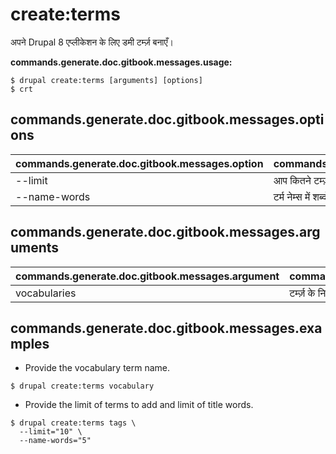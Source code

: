 # create:terms
अपने Drupal 8 एप्लीकेशन के लिए डमी टर्म्ज़ बनाएँ।

**commands.generate.doc.gitbook.messages.usage:**
```
$ drupal create:terms [arguments] [options]
$ crt  
```

## commands.generate.doc.gitbook.messages.options
commands.generate.doc.gitbook.messages.option | commands.generate.doc.gitbook.messages.details
-------|-------------
--limit | आप कितने टर्म्ज़ बनाना चाहते हैं
--name-words | टर्म नेम्स में शब्दों की अधिकतम संख्या

## commands.generate.doc.gitbook.messages.arguments
commands.generate.doc.gitbook.messages.argument | commands.generate.doc.gitbook.messages.details
---------|-------------
vocabularies | टर्म्ज़ के निर्माण में प्रयोग की जाने वाली वोकेबुलरी(स)

## commands.generate.doc.gitbook.messages.examples
* Provide the vocabulary term name.
```
$ drupal create:terms vocabulary
```
* Provide the limit of terms to add and limit of title words.
```
$ drupal create:terms tags \
  --limit="10" \
  --name-words="5"

```
